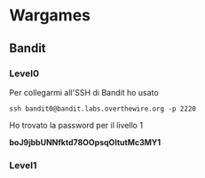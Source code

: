 # Wargames

## Bandit

### Level0
Per collegarmi all'SSH di Bandit ho usato
```
ssh bandit0@bandit.labs.overthewire.org -p 2220
```
Ho trovato la password per il livello 1

**boJ9jbbUNNfktd78OOpsqOltutMc3MY1**

### Level1

